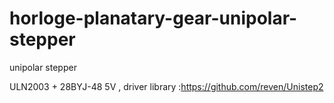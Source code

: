 # horloge-planatary-gear-unipolar-stepper
unipolar stepper

ULN2003 + 28BYJ-48 5V , driver library :https://github.com/reven/Unistep2
